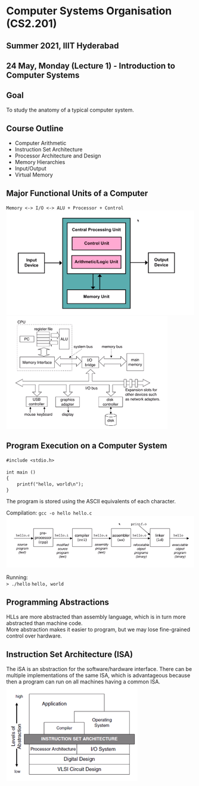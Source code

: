 # Computer Systems Organisation (CS2.201)
## Summer 2021, IIIT Hyderabad
## 24 May, Monday (Lecture 1) - Introduction to Computer Systems

## Goal
To study the anatomy of a typical computer system.

## Course Outline
* Computer Arithmetic
* Instruction Set Architecture
* Processor Architecture and Design
* Memory Hierarchies
* Input/Output
* Virtual Memory

## Major Functional Units of a Computer
`Memory <-> I/O <-> ALU + Processor + Control`
![The von Neumann Model](vonNeumann.png)
![Typical Hardware Organisation](hardwareOrg.png)

## Program Execution on a Computer System
```
#include <stdio.h>

int main ()
{
    printf("hello, world\n");
}
```
The program is stored using the ASCII equivalents of each character.  

Compilation: `gcc -o hello hello.c`  
![Compilation](compilation.png)

Running:  
`> ./hello`
`hello, world`

## Programming Abstractions
HLLs are more abstracted than assembly language, which is in turn more abstracted than machine code.  
More abstraction makes it easier to program, but we may lose fine-grained control over hardware.  

## Instruction Set Architecture (ISA)
The iSA is an sbstraction for the software/hardware interface. There can be multiple implementations of the same ISA, which is advantageous because then a program can run on all machines having a common ISA.  
![ISA abstraction](ISA.png)
